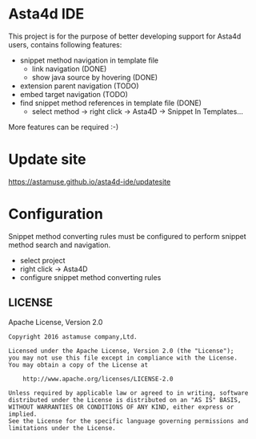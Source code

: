 # Asta4d IDE

This project is for the purpose of better developing support for Asta4d users, contains following features:

- snippet method navigation in template file
    - link navigation (DONE)
    - show java source by hovering (DONE)
- extension parent navigation (TODO)
- embed target navigation (TODO)
- find snippet method references in template file (DONE)
    - select method -> right click -> Asta4D -> Snippet In Templates...

More features can be required :-)

# Update site

https://astamuse.github.io/asta4d-ide/updatesite

# Configuration

Snippet method converting rules must be configured to perform snippet method search and navigation.

- select project
- right click -> Asta4D
- configure snippet method converting rules

## LICENSE

Apache License, Version 2.0

    Copyright 2016 astamuse company,Ltd.

    Licensed under the Apache License, Version 2.0 (the "License");
    you may not use this file except in compliance with the License.
    You may obtain a copy of the License at

        http://www.apache.org/licenses/LICENSE-2.0

    Unless required by applicable law or agreed to in writing, software
    distributed under the License is distributed on an "AS IS" BASIS,
    WITHOUT WARRANTIES OR CONDITIONS OF ANY KIND, either express or implied.
    See the License for the specific language governing permissions and
    limitations under the License.

